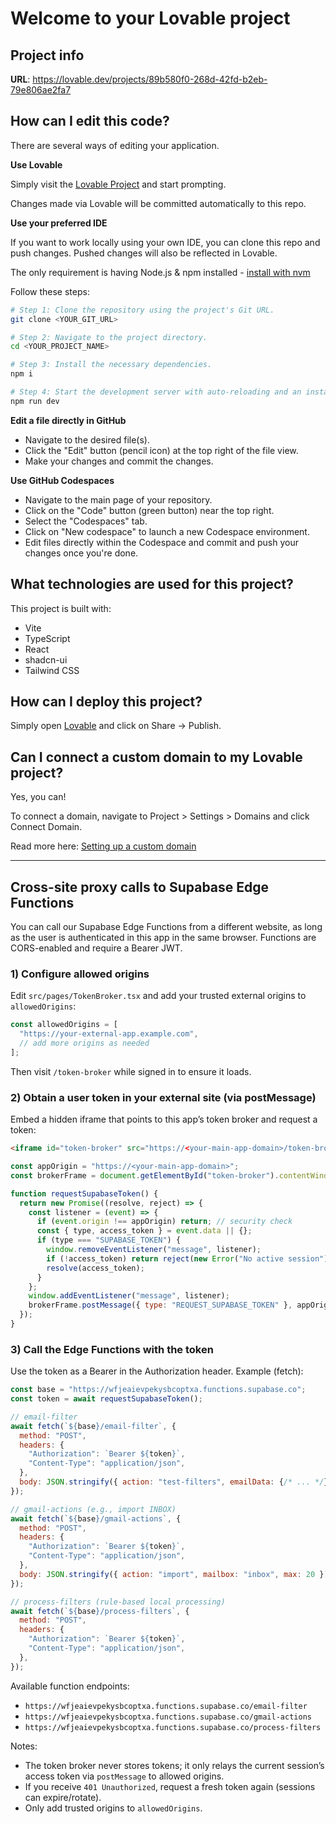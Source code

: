 # Welcome to your Lovable project

## Project info

**URL**: https://lovable.dev/projects/89b580f0-268d-42fd-b2eb-79e806ae2fa7

## How can I edit this code?

There are several ways of editing your application.

**Use Lovable**

Simply visit the [Lovable Project](https://lovable.dev/projects/89b580f0-268d-42fd-b2eb-79e806ae2fa7) and start prompting.

Changes made via Lovable will be committed automatically to this repo.

**Use your preferred IDE**

If you want to work locally using your own IDE, you can clone this repo and push changes. Pushed changes will also be reflected in Lovable.

The only requirement is having Node.js & npm installed - [install with nvm](https://github.com/nvm-sh/nvm#installing-and-updating)

Follow these steps:

```sh
# Step 1: Clone the repository using the project's Git URL.
git clone <YOUR_GIT_URL>

# Step 2: Navigate to the project directory.
cd <YOUR_PROJECT_NAME>

# Step 3: Install the necessary dependencies.
npm i

# Step 4: Start the development server with auto-reloading and an instant preview.
npm run dev
```

**Edit a file directly in GitHub**

- Navigate to the desired file(s).
- Click the "Edit" button (pencil icon) at the top right of the file view.
- Make your changes and commit the changes.

**Use GitHub Codespaces**

- Navigate to the main page of your repository.
- Click on the "Code" button (green button) near the top right.
- Select the "Codespaces" tab.
- Click on "New codespace" to launch a new Codespace environment.
- Edit files directly within the Codespace and commit and push your changes once you're done.

## What technologies are used for this project?

This project is built with:

- Vite
- TypeScript
- React
- shadcn-ui
- Tailwind CSS

## How can I deploy this project?

Simply open [Lovable](https://lovable.dev/projects/89b580f0-268d-42fd-b2eb-79e806ae2fa7) and click on Share -> Publish.

## Can I connect a custom domain to my Lovable project?

Yes, you can!

To connect a domain, navigate to Project > Settings > Domains and click Connect Domain.

Read more here: [Setting up a custom domain](https://docs.lovable.dev/tips-tricks/custom-domain#step-by-step-guide)

---

## Cross-site proxy calls to Supabase Edge Functions

You can call our Supabase Edge Functions from a different website, as long as the user is authenticated in this app in the same browser. Functions are CORS-enabled and require a Bearer JWT.

### 1) Configure allowed origins
Edit `src/pages/TokenBroker.tsx` and add your trusted external origins to `allowedOrigins`:

```ts
const allowedOrigins = [
  "https://your-external-app.example.com",
  // add more origins as needed
];
```

Then visit `/token-broker` while signed in to ensure it loads.

### 2) Obtain a user token in your external site (via postMessage)
Embed a hidden iframe that points to this app’s token broker and request a token:

```html
<iframe id="token-broker" src="https://<your-main-app-domain>/token-broker" style="display:none"></iframe>
```

```js
const appOrigin = "https://<your-main-app-domain>";
const brokerFrame = document.getElementById("token-broker").contentWindow;

function requestSupabaseToken() {
  return new Promise((resolve, reject) => {
    const listener = (event) => {
      if (event.origin !== appOrigin) return; // security check
      const { type, access_token } = event.data || {};
      if (type === "SUPABASE_TOKEN") {
        window.removeEventListener("message", listener);
        if (!access_token) return reject(new Error("No active session"));
        resolve(access_token);
      }
    };
    window.addEventListener("message", listener);
    brokerFrame.postMessage({ type: "REQUEST_SUPABASE_TOKEN" }, appOrigin);
  });
}
```

### 3) Call the Edge Functions with the token
Use the token as a Bearer in the Authorization header. Example (fetch):

```js
const base = "https://wfjeaievpekysbcoptxa.functions.supabase.co";
const token = await requestSupabaseToken();

// email-filter
await fetch(`${base}/email-filter`, {
  method: "POST",
  headers: {
    "Authorization": `Bearer ${token}`,
    "Content-Type": "application/json",
  },
  body: JSON.stringify({ action: "test-filters", emailData: {/* ... */}, filters: [/* ... */] }),
});

// gmail-actions (e.g., import INBOX)
await fetch(`${base}/gmail-actions`, {
  method: "POST",
  headers: {
    "Authorization": `Bearer ${token}`,
    "Content-Type": "application/json",
  },
  body: JSON.stringify({ action: "import", mailbox: "inbox", max: 20 }),
});

// process-filters (rule-based local processing)
await fetch(`${base}/process-filters`, {
  method: "POST",
  headers: {
    "Authorization": `Bearer ${token}`,
    "Content-Type": "application/json",
  },
});
```

Available function endpoints:
- `https://wfjeaievpekysbcoptxa.functions.supabase.co/email-filter`
- `https://wfjeaievpekysbcoptxa.functions.supabase.co/gmail-actions`
- `https://wfjeaievpekysbcoptxa.functions.supabase.co/process-filters`

Notes:
- The token broker never stores tokens; it only relays the current session’s access token via `postMessage` to allowed origins.
- If you receive `401 Unauthorized`, request a fresh token again (sessions can expire/rotate).
- Only add trusted origins to `allowedOrigins`.

